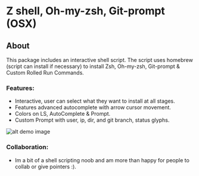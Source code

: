 # Z shell, Oh-my-zsh, Git-prompt (OSX)

## About
This package includes an interactive shell script. The script uses homebrew (script can install if necessary) to install Zsh, Oh-my-zsh, Git-prompt & Custom Rolled Run Commands.

### Features:
  * Interactive, user can select what they want to install at all stages.
  * Features advanced autocomplete with arrow cursor movement.
  * Colors on LS, AutoComplete & Prompt.
  * Custom Prompt with user, ip, dir, and git branch, status glyphs.

![alt demo image](https://github.com/leonp1991/zsh-brezy-ui/blob/master/demo.jpg?raw=true "Title")

### Collaboration:
  * Im a bit of a shell scripting noob and am more than happy for people to collab or give pointers :).
